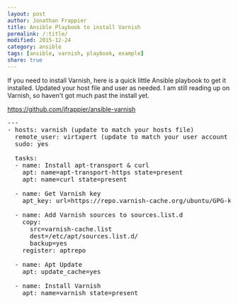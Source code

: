 ```yaml
---
layout: post
author: Jonathan Frappier
title: Ansible Playbook to install Varnish
permalink: /:title/
modified: 2015-12-24
category: ansible
tags: [ansible, varnish, playbook, example]
share: true
---
```

If you need to install Varnish, here is a quick little Ansible playbook to get it installed. Updated your host file and user as needed. I am still reading up on Varnish, so haven't got much past the install yet.

<a href="https://github.com/jfrappier/ansible-varnish" target="_blank">https://github.com/jfrappier/ansible-varnish</a>
<pre>---
- hosts: varnish (update to match your hosts file)
  remote_user: virtxpert (update to match your user account
  sudo: yes

  tasks:
  - name: Install apt-transport &amp; curl
    apt: name=apt-transport-https state=present
    apt: name=curl state=present

  - name: Get Varnish key
    apt_key: url=https://repo.varnish-cache.org/ubuntu/GPG-key.txt state=present

  - name: Add Varnish sources to sources.list.d
    copy:
      src=varnish-cache.list
      dest=/etc/apt/sources.list.d/
      backup=yes
    register: aptrepo

  - name: Apt Update
    apt: update_cache=yes

  - name: Install Varnish
    apt: name=varnish state=present
</pre>
